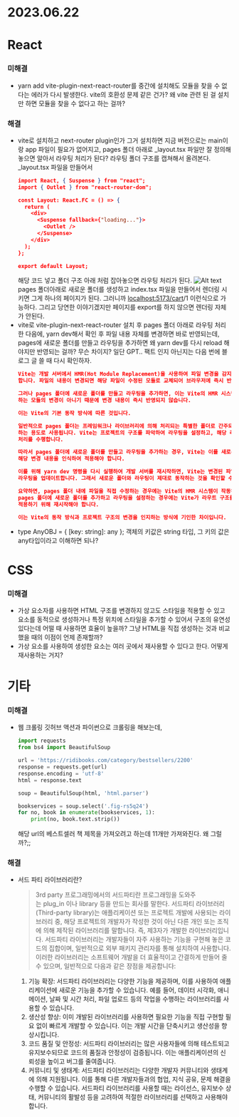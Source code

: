 # 2023.06.22

# React

### 미해결

- yarn add vite-plugin-next-react-router를 중간에 설치해도 모듈을 찾을 수 없다는 에러가 다시 발생한다. vite의 호환성 문제 같은 건가? 왜 vite 관련 된 걸 설치만 하면 모듈을 찾을 수 없다고 하는 걸까?

### 해결

- vite로 설치하고 next-router plugin인가 그거 설치하면 지금 버전으로는 main이랑 app 파일이 필요가 없어지고, pages 폴더 아래로 \_layout.tsx 파일만 잘 정의해놓으면 알아서 라우팅 처리가 된다?
  라우팅 폴더 구조를 캡쳐해서 올려본다.
  \_layout.tsx 파일을 만들어서
  ```json
  import React, { Suspense } from "react";
  import { Outlet } from "react-router-dom";

  const Layout: React.FC = () => {
    return (
      <div>
        <Suspense fallback={"loading..."}>
          <Outlet />
        </Suspense>
      </div>
    );
  };

  export default Layout;
  ```
  해당 코드 넣고 폴더 구조 아래 처럼 잡아놓으면 라우팅 처리가 된다.
  ![Alt text](image-1.png)
  pages 폴더아래로 새로운 폴더를 생성하고 index.tsx 파일을 만들어서 렌더링 시키면 그게 하나의 페이지가 된다. 그러니까 [localhost:5173/cart](http://localhost:5173/cart)/1 이런식으로 가능하다.
  그리고 당연한 이야기겠지만 페이지를 export를 하지 않으면 렌더링 자체가 안된다.
- vite로 vite-plugin-next-react-router 설치 후 pages 폴더 아래로 라우팅 처리한 다음에, yarn dev해서 확인 후 파일 내용 자체를 변경하면 바로 반영되는데, pages에 새로운 폴더를 만들고 라우팅을 추가하면 왜 yarn dev를 다시 reload 해야지만 반영되는 걸까? 무슨 차이지?
  일단 GPT.. 팩트 인지 아닌지는 다음 번에 블로그 글 쓸 때 다시 확인하자.
  ```json
  Vite는 개발 서버에서 HMR(Hot Module Replacement)을 사용하여 파일 변경을 감지하고 자동으로 반영
  합니다. 파일의 내용이 변경되면 해당 파일이 수정된 모듈로 교체되어 브라우저에 즉시 반영됩니다.

  그러나 pages 폴더에 새로운 폴더를 만들고 라우팅을 추가하면, 이는 Vite의 HMR 시스템이 직접적으로 감지
  하는 모듈의 변경이 아니기 때문에 변경 내용이 즉시 반영되지 않습니다.

  이는 Vite의 기본 동작 방식에 따른 것입니다.

  일반적으로 pages 폴더는 프레임워크나 라이브러리에 의해 처리되는 특별한 폴더로 간주되며, 라우팅을 설정
  하는 용도로 사용됩니다. Vite는 프로젝트의 구조를 파악하여 라우팅을 설정하고, 해당 라우트에 대한 HMR
  처리를 수행합니다.

  따라서 pages 폴더에 새로운 폴더를 만들고 라우팅을 추가하는 경우, Vite는 이를 새로운 라우트로 인식하고
  해당 변경 내용을 인식하여 적용해야 합니다.

  이를 위해 yarn dev 명령을 다시 실행하여 개발 서버를 재시작하면, Vite는 변경된 파일 구조를 다시 읽고
  라우팅을 업데이트합니다. 그래서 새로운 폴더와 라우팅이 제대로 동작하는 것을 확인할 수 있습니다.

  요약하면, pages 폴더 내에 파일을 직접 수정하는 경우에는 Vite의 HMR 시스템이 작동하여 즉시 반영되지만
  pages 폴더에 새로운 폴더를 추가하고 라우팅을 설정하는 경우에는 Vite가 라우트 구조를 인식하고 HMR을
  적용하기 위해 재시작해야 합니다.

  이는 Vite의 동작 방식과 프로젝트 구조의 변경을 인지하는 방식에 기인한 차이입니다.
  ```
- type AnyOBJ = { [key: string]: any };
  객체의 키값은 string 타입, 그 키의 값은 any타입이라고 이해하면 되나?

# CSS

### 미해결

- 가상 요소자를 사용하면 HTML 구조를 변경하지 않고도 스타일을 적용할 수 있고 요소를 동적으로 생성하거나 특정 위치에 스타일을 추가할 수 있어서 구조의 유연성 있다는데 어떨 때 사용하면 효율이 높을까? 그냥 HTML을 직접 생성하는 것과 비교했을 때의 이점이 언제 존재할까?
- 가상 요소를 사용하여 생성한 요소는 여러 곳에서 재사용할 수 있다고 한다. 어떻게 재사용하는 거지?

# 기타

### 미해결

- 웹 크롤링
  깃허브 액션과 파이썬으로 크롤링을 해보는데,
  ```python
  import requests
  from bs4 import BeautifulSoup

  url = 'https://ridibooks.com/category/bestsellers/2200'
  response = requests.get(url)
  response.encoding = 'utf-8'
  html = response.text

  soup = BeautifulSoup(html, 'html.parser')

  bookservices = soup.select('.fig-rs5q24')
  for no, book in enumerate(bookservices, 1):
      print(no, book.text.strip())
  ```
  해당 url의 베스트셀러 책 제목을 가져오려고 하는데 11개만 가져와진다. 왜 그럴까?;;

### 해결

- 서드 파티 라이브러리란?
  > 3rd party
  프로그래밍에서의 서드파티란 프로그래밍을 도와주는 plug_in 이나 library 등을 만드는 회사를 말한다.
  서드파티 라이브러리(Third-party library)는 애플리케이션 또는 프로젝트 개발에 사용되는 라이브러리 중, 해당 프로젝트의 개발자가 작성한 것이 아닌 다른 개인 또는 조직에 의해 제작된 라이브러리를 말합니다. 즉, 제3자가 개발한 라이브러리입니다.
  서드파티 라이브러리는 개발자들이 자주 사용하는 기능을 구현해 놓은 코드의 집합이며, 일반적으로 외부 패키지 관리자를 통해 설치하여 사용합니다. 이러한 라이브러리는 소프트웨어 개발을 더 효율적이고 간결하게 만들어 줄 수 있으며, 일반적으로 다음과 같은 장점을 제공합니다:
  1. 기능 확장: 서드파티 라이브러리는 다양한 기능을 제공하며, 이를 사용하여 애플리케이션에 새로운 기능을 추가할 수 있습니다. 예를 들어, 데이터 시각화, 애니메이션, 날짜 및 시간 처리, 파일 업로드 등의 작업을 수행하는 라이브러리를 사용할 수 있습니다.
  2. 생산성 향상: 이미 개발된 라이브러리를 사용하면 필요한 기능을 직접 구현할 필요 없이 빠르게 개발할 수 있습니다. 이는 개발 시간을 단축시키고 생산성을 향상시킵니다.
  3. 코드 품질 및 안정성: 서드파티 라이브러리는 많은 사용자들에 의해 테스트되고 유지보수되므로 코드의 품질과 안정성이 검증됩니다. 이는 애플리케이션의 신뢰성을 높이고 버그를 줄여줍니다.
  4. 커뮤니티 및 생태계: 서드파티 라이브러리는 다양한 개발자 커뮤니티와 생태계에 의해 지원됩니다. 이를 통해 다른 개발자들과의 협업, 지식 공유, 문제 해결을 수행할 수 있습니다.
  서드파티 라이브러리를 사용할 때는 라이선스, 유지보수 상태, 커뮤니티의 활발성 등을 고려하여 적절한 라이브러리를 선택하고 사용해야 합니다.
